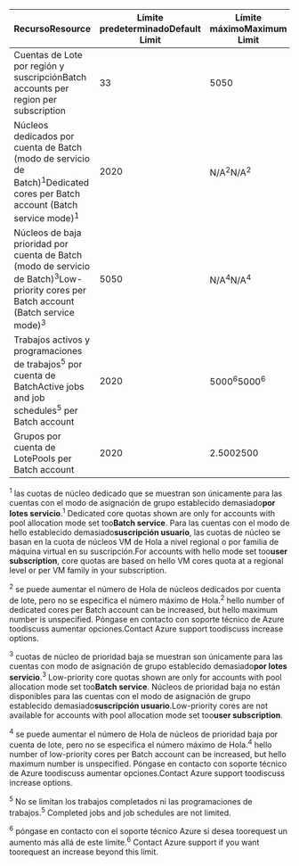 | <span data-ttu-id="59fe2-101">**Recurso**</span><span class="sxs-lookup"><span data-stu-id="59fe2-101">**Resource**</span></span> | <span data-ttu-id="59fe2-102">**Límite predeterminado**</span><span class="sxs-lookup"><span data-stu-id="59fe2-102">**Default Limit**</span></span> | <span data-ttu-id="59fe2-103">**Límite máximo**</span><span class="sxs-lookup"><span data-stu-id="59fe2-103">**Maximum Limit**</span></span> |
| --- | --- | --- |
| <span data-ttu-id="59fe2-104">Cuentas de Lote por región y suscripción</span><span class="sxs-lookup"><span data-stu-id="59fe2-104">Batch accounts per region per subscription</span></span> | <span data-ttu-id="59fe2-105">3</span><span class="sxs-lookup"><span data-stu-id="59fe2-105">3</span></span> |<span data-ttu-id="59fe2-106">50</span><span class="sxs-lookup"><span data-stu-id="59fe2-106">50</span></span> |
| <span data-ttu-id="59fe2-107">Núcleos dedicados por cuenta de Batch (modo de servicio de Batch)<sup>1</sup></span><span class="sxs-lookup"><span data-stu-id="59fe2-107">Dedicated cores per Batch account (Batch service mode)<sup>1</sup></span></span> | <span data-ttu-id="59fe2-108">20</span><span class="sxs-lookup"><span data-stu-id="59fe2-108">20</span></span> | <span data-ttu-id="59fe2-109">N/A<sup>2</sup></span><span class="sxs-lookup"><span data-stu-id="59fe2-109">N/A<sup>2</sup></span></span> |
| <span data-ttu-id="59fe2-110">Núcleos de baja prioridad por cuenta de Batch (modo de servicio de Batch)<sup>3</sup></span><span class="sxs-lookup"><span data-stu-id="59fe2-110">Low-priority cores per Batch account (Batch service mode)<sup>3</sup></span></span> | <span data-ttu-id="59fe2-111">50</span><span class="sxs-lookup"><span data-stu-id="59fe2-111">50</span></span> | <span data-ttu-id="59fe2-112">N/A<sup>4</sup></span><span class="sxs-lookup"><span data-stu-id="59fe2-112">N/A<sup>4</sup></span></span> |
| <span data-ttu-id="59fe2-113">Trabajos activos y programaciones de trabajos<sup>5</sup> por cuenta de Batch</span><span class="sxs-lookup"><span data-stu-id="59fe2-113">Active jobs and job schedules<sup>5</sup> per Batch account</span></span> | <span data-ttu-id="59fe2-114">20</span><span class="sxs-lookup"><span data-stu-id="59fe2-114">20</span></span> | <span data-ttu-id="59fe2-115">5000<sup>6</sup></span><span class="sxs-lookup"><span data-stu-id="59fe2-115">5000<sup>6</sup></span></span> |
| <span data-ttu-id="59fe2-116">Grupos por cuenta de Lote</span><span class="sxs-lookup"><span data-stu-id="59fe2-116">Pools per Batch account</span></span> | <span data-ttu-id="59fe2-117">20</span><span class="sxs-lookup"><span data-stu-id="59fe2-117">20</span></span> | <span data-ttu-id="59fe2-118">2.500</span><span class="sxs-lookup"><span data-stu-id="59fe2-118">2500</span></span> |

<span data-ttu-id="59fe2-119"><sup>1</sup> las cuotas de núcleo dedicado que se muestran son únicamente para las cuentas con el modo de asignación de grupo establecido demasiado**por lotes servicio**.</span><span class="sxs-lookup"><span data-stu-id="59fe2-119"><sup>1</sup> Dedicated core quotas shown are only for accounts with pool allocation mode set too**Batch service**.</span></span> <span data-ttu-id="59fe2-120">Para las cuentas con el modo de hello establecido demasiado**suscripción usuario**, las cuotas de núcleo se basan en la cuota de núcleos VM de Hola a nivel regional o por familia de máquina virtual en su suscripción.</span><span class="sxs-lookup"><span data-stu-id="59fe2-120">For accounts with hello mode set too**user subscription**, core quotas are based on hello VM cores quota at a regional level or per VM family in your subscription.</span></span>

<span data-ttu-id="59fe2-121"><sup>2</sup> se puede aumentar el número de Hola de núcleos dedicados por cuenta de lote, pero no se especifica el número máximo de Hola.</span><span class="sxs-lookup"><span data-stu-id="59fe2-121"><sup>2</sup> hello number of dedicated cores per Batch account can be increased, but hello maximum number is unspecified.</span></span> <span data-ttu-id="59fe2-122">Póngase en contacto con soporte técnico de Azure toodiscuss aumentar opciones.</span><span class="sxs-lookup"><span data-stu-id="59fe2-122">Contact Azure support toodiscuss increase options.</span></span>

<span data-ttu-id="59fe2-123"><sup>3</sup> cuotas de núcleo de prioridad baja se muestran son únicamente para las cuentas con modo de asignación de grupo establecido demasiado**por lotes servicio**.</span><span class="sxs-lookup"><span data-stu-id="59fe2-123"><sup>3</sup> Low-priority core quotas shown are only for accounts with pool allocation mode set too**Batch service**.</span></span> <span data-ttu-id="59fe2-124">Núcleos de prioridad baja no están disponibles para las cuentas con el modo de asignación de grupo establecido demasiado**suscripción usuario**.</span><span class="sxs-lookup"><span data-stu-id="59fe2-124">Low-priority cores are not available for accounts with pool allocation mode set too**user subscription**.</span></span>

<span data-ttu-id="59fe2-125"><sup>4</sup> se puede aumentar el número de Hola de núcleos de prioridad baja por cuenta de lote, pero no se especifica el número máximo de Hola.</span><span class="sxs-lookup"><span data-stu-id="59fe2-125"><sup>4</sup> hello number of low-priority cores per Batch account can be increased, but hello maximum number is unspecified.</span></span> <span data-ttu-id="59fe2-126">Póngase en contacto con soporte técnico de Azure toodiscuss aumentar opciones.</span><span class="sxs-lookup"><span data-stu-id="59fe2-126">Contact Azure support toodiscuss increase options.</span></span>

<span data-ttu-id="59fe2-127"><sup>5</sup> No se limitan los trabajos completados ni las programaciones de trabajos.</span><span class="sxs-lookup"><span data-stu-id="59fe2-127"><sup>5</sup> Completed jobs and job schedules are not limited.</span></span>

<span data-ttu-id="59fe2-128"><sup>6</sup> póngase en contacto con el soporte técnico Azure si desea toorequest un aumento más allá de este límite.</span><span class="sxs-lookup"><span data-stu-id="59fe2-128"><sup>6</sup> Contact Azure support if you want toorequest an increase beyond this limit.</span></span>
